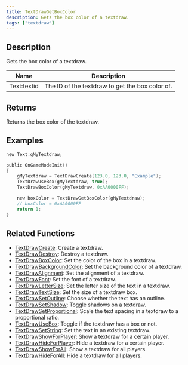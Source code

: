 ```yaml
---
title: TextDrawGetBoxColor
description: Gets the box color of a textdraw.
tags: ["textdraw"]
---
```


<VersionWarn version='omp v1.1.0.2612' />

## Description

Gets the box color of a textdraw.

| Name        | Description                                     |
| ----------- | ----------------------------------------------- |
| Text:textid | The ID of the textdraw to get the box color of. |

## Returns

Returns the box color of the textdraw.

## Examples

```c
new Text:gMyTextdraw;

public OnGameModeInit()
{
    gMyTextdraw = TextDrawCreate(123.0, 123.0, "Example");
    TextDrawUseBox(gMyTextdraw, true);
    TextDrawBoxColor(gMyTextdraw, 0xAA0000FF);

    new boxColor = TextDrawGetBoxColor(gMyTextdraw);
    // boxColor = 0xAA0000FF
    return 1;
}
```

## Related Functions

- [TextDrawCreate](TextDrawCreate): Create a textdraw.
- [TextDrawDestroy](TextDrawDestroy): Destroy a textdraw.
- [TextDrawBoxColor](TextDrawBoxColor): Set the color of the box in a textdraw.
- [TextDrawBackgroundColor](TextDrawBackgroundColor): Set the background color of a textdraw.
- [TextDrawAlignment](TextDrawAlignment): Set the alignment of a textdraw.
- [TextDrawFont](TextDrawFont): Set the font of a textdraw.
- [TextDrawLetterSize](TextDrawLetterSize): Set the letter size of the text in a textdraw.
- [TextDrawTextSize](TextDrawTextSize): Set the size of a textdraw box.
- [TextDrawSetOutline](TextDrawSetOutline): Choose whether the text has an outline.
- [TextDrawSetShadow](TextDrawSetShadow): Toggle shadows on a textdraw.
- [TextDrawSetProportional](TextDrawSetProportional): Scale the text spacing in a textdraw to a proportional ratio.
- [TextDrawUseBox](TextDrawUseBox): Toggle if the textdraw has a box or not.
- [TextDrawSetString](TextDrawSetString): Set the text in an existing textdraw.
- [TextDrawShowForPlayer](TextDrawShowForPlayer): Show a textdraw for a certain player.
- [TextDrawHideForPlayer](TextDrawHideForPlayer): Hide a textdraw for a certain player.
- [TextDrawShowForAll](TextDrawShowForAll): Show a textdraw for all players.
- [TextDrawHideForAll](TextDrawHideForAll): Hide a textdraw for all players.
